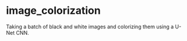 # image_colorization
Taking a batch of black and white images and colorizing them using a U-Net CNN.

